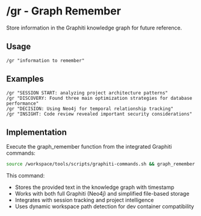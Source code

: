 # /gr - Graph Remember

Store information in the Graphiti knowledge graph for future reference.

## Usage
```
/gr "information to remember"
```

## Examples
```
/gr "SESSION START: analyzing project architecture patterns"
/gr "DISCOVERY: Found three main optimization strategies for database performance"
/gr "DECISION: Using Neo4j for temporal relationship tracking"
/gr "INSIGHT: Code review revealed important security considerations"
```

## Implementation
Execute the graph_remember function from the integrated Graphiti commands:

```bash
source /workspace/tools/scripts/graphiti-commands.sh && graph_remember "information to remember"
```

This command:
- Stores the provided text in the knowledge graph with timestamp
- Works with both full Graphiti (Neo4j) and simplified file-based storage
- Integrates with session tracking and project intelligence
- Uses dynamic workspace path detection for dev container compatibility